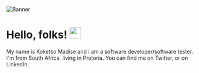 ![Banner](https://user-images.githubusercontent.com/71934681/123122789-9951b480-d446-11eb-8e0f-9c55a645c1cb.png)

# Hello, folks! <img src="https://raw.githubusercontent.com/MartinHeinz/MartinHeinz/master/wave.gif" width="30px">

My name is Koketso Madise and i am a software developer/software tester. I'm from South Africa, living in Pretoria. You can find me on Twitter, or on LinkedIn.
<!--
**KoketsoMadise/KoketsoMadise** is a ✨ _special_ ✨ repository because its `README.md` (this file) appears on your GitHub profile.

Here are some ideas to get you started:

- 🔭 I’m currently working on ...
- 🌱 I’m currently learning ...
- 👯 I’m looking to collaborate on ...
- 🤔 I’m looking for help with ...
- 💬 Ask me about ...
- 📫 How to reach me: ...
- 😄 Pronouns: ...
- ⚡ Fun fact: ...
-->
